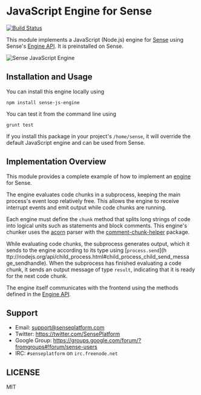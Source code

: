 # JavaScript Engine for Sense

[![Build Status](https://travis-ci.org/SensePlatform/sense-js-engine.png)](https://travis-ci.org/SensePlatform/sense-js-engine)

This module implements a JavaScript (Node.js) engine for 
[Sense](https://senseplatform.com) using Sense's 
[Engine API](https://github.com/SensePlatform/sense-engine). 
It is preinstalled on Sense.

![Sense JavaScript Engine](https://s3.amazonaws.com/sense-files/jsscreenshot.png)

## Installation and Usage

You can install this engine locally using

```
npm install sense-js-engine
```

You can test it from the command line using

```
grunt test
```

If you install this package in your project's `/home/sense`, it will
override the default JavaScript engine and can be used from Sense.

## Implementation Overview

This module provides a complete example of how to implement an 
[engine](https://github.com/SensePlatform/sense-engine) for Sense.

The engine evaluates code chunks in a subprocess, keeping the main
process's event loop relatively free. This allows the engine to
receive interrupt events and emit output while code chunks are
running.

Each engine must define the `chunk` method that splits long strings of 
code into logical units such as statements and block comments. This 
engine's chunker uses the [acorn](https://github.com/marijnh/acorn) parser with the 
[comment-chunk-helper](https://github.com/SensePlatform/comment-chunk-helper)
package.

While evaluating code chunks, the subprocess generates output, which
it sends to the engine according to its type using [`process.send`](h
ttp://nodejs.org/api/child_process.html#child_process_child_send_messa
ge_sendhandle). When the subprocess has finished evaluating a code
chunk, it sends an output message of type `result`, indicating that it
is ready for the next code chunk.

The engine itself communicates with the frontend using the methods
defined in the [Engine API](https://github.com/SensePlatform/sense-engine).

## Support

* Email: support@senseplatform.com
* Twitter: https://twitter.com/SensePlatform
* Google Group: https://groups.google.com/forum/?fromgroups#!forum/sense-users
* IRC: `#senseplatform` on `irc.freenode.net`

## LICENSE

MIT